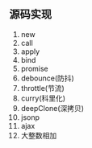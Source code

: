 ## 源码实现
1. new
2. call
3. apply
4. bind
5. promise
6. debounce(防抖)
7. throttle(节流)
8. curry(科里化)
9. deepClone(深拷贝)
10. jsonp
11. ajax
12. 大整数相加